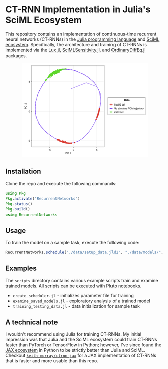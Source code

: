 # CT-RNN Implementation in Julia's SciML Ecosystem

This repository contains an implementation of continuous-time recurrent neural networks (CT-RNNs) in the [Julia programming language](https://julialang.org) and [SciML ecosystem](https://sciml.ai). Specifically, the architecture and training of CT-RNNs is implemented via the [Lux.jl](https://lux.csail.mit.edu/stable/), [SciMLSensitivity.jl](https://docs.sciml.ai/SciMLSensitivity/stable/), and [OrdinaryDiffEq.jl](https://docs.sciml.ai/OrdinaryDiffEq/stable/) packages.

<div align="center">
<img src="https://github.com/keith-murray/ctrnn-julia/blob/main/results/figures/pca_summary.png" alt="logo" width="400"></img>
</div>

## Installation

Clone the repo and execute the following commands:
```julia
using Pkg
Pkg.activate("RecurrentNetworks")
Pkg.status()
Pkg.build()
using RecurrentNetworks
```

## Usage

To train the model on a sample task, execute the following code:
```julia
RecurrentNetworks.schedule("./data/setup_data.jld2", "./data/models/", 1)
```

## Examples

The `scripts` directory contains various example scripts train and examine trained models. All scripts can be executed with Pluto notebooks.

+ `create_scheduler.jl` - initializes parameter file for training
+ `examine_saved_models.jl` - exploratory analysis of a trained model
+ `training_testing_data.jl` - data initialization for sample task

## A technical note

I wouldn't recommend using Julia for training CT-RNNs. My initial impression was that Julia and the SciML ecosystem could train CT-RNNs faster than PyTorch or TensorFlow in Python; however, I've since found the [JAX ecosystem](https://jax.readthedocs.io/en/latest/) in Python to be strictly better than Julia and SciML. Checkout [`keith-murray/ctrnn-jax`](https://github.com/keith-murray/ctrnn-jax) for a JAX implementation of CT-RNNs that is faster and more usable than this repo.
